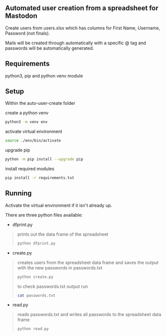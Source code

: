 ## Automated user creation from a spreadsheet for Mastodon

Create users from users.xlsx which has columns for First Name, Username, Password (not finals).

Mails will be created through automatically with a specific @ tag and passwords will be automatically generated.

## Requirements

python3, pip and python venv module

## Setup

Within the auto-user-create folder

create a python venv

``` bash
python3 -m venv env
```
activate virtual environment

``` bash
source ./env/bin/activate
```

upgrade pip

``` bash
python -m pip install --upgrade pip
```

install required modules

``` bash
pip install -r requirements.txt
```

## Running

Activate the virtual environment if it isn't already up.

There are three python files available:

- dfprint.py

> prints out the data frame of the spreadsheet
>
> ``` bash
> python dfprint.py
> ``` 

- create.py

> creates users from the spreadsheet data frame
> and saves the output with the new passwords in passwords.txt
>
> ``` bash
> python create.py
> ```
>
> to check passwords.txt output run
>
> ``` bash
> cat passwords.txt
> ```

- read.py

> reads passwords.txt and writes all passwords to the spreadsheet data frame 
>
> ``` bash
> python read.py
> ```
